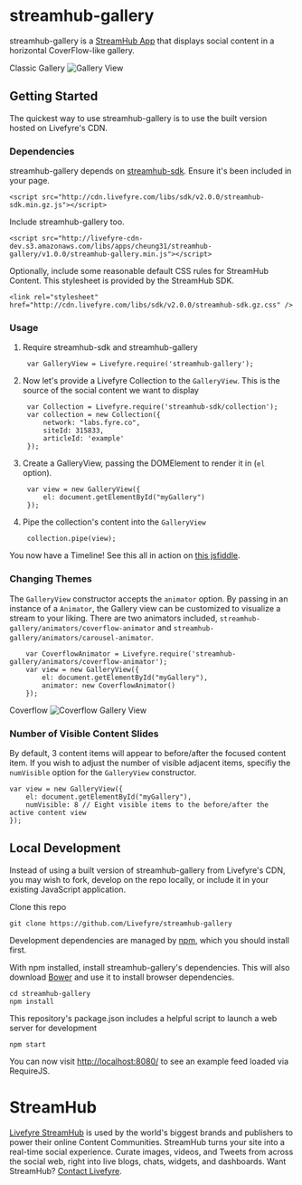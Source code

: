 # streamhub-gallery

streamhub-gallery is a [StreamHub App](http://apps.livefyre.com) that displays social content in a horizontal CoverFlow-like gallery.

Classic Gallery
![Gallery View](http://i.imgur.com/9VoyWji.png)

## Getting Started

The quickest way to use streamhub-gallery is to use the built version hosted on Livefyre's CDN.

### Dependencies

streamhub-gallery depends on [streamhub-sdk](https://github.com/livefyre/streamhub-sdk). Ensure it's been included in your page.

	<script src="http://cdn.livefyre.com/libs/sdk/v2.0.0/streamhub-sdk.min.gz.js"></script>

Include streamhub-gallery too.

	<script src="http://livefyre-cdn-dev.s3.amazonaws.com/libs/apps/cheung31/streamhub-gallery/v1.0.0/streamhub-gallery.min.js"></script>
	
Optionally, include some reasonable default CSS rules for StreamHub Content. This stylesheet is provided by the StreamHub SDK.

    <link rel="stylesheet" href="http://cdn.livefyre.com/libs/sdk/v2.0.0/streamhub-sdk.gz.css" />

### Usage

1. Require streamhub-sdk and streamhub-gallery

        var GalleryView = Livefyre.require('streamhub-gallery');
    
1. Now let's provide a Livefyre Collection to the ```GalleryView```. This is the source of the social content we want to display

		var Collection = Livefyre.require('streamhub-sdk/collection');
        var collection = new Collection({
            network: "labs.fyre.co",
            siteId: 315833,
            articleId: 'example'
        });
        
1. Create a GalleryView, passing the DOMElement to render it in (```el``` option).

        var view = new GalleryView({
        	el: document.getElementById("myGallery")
    	});
    
1. Pipe the collection's content into the ```GalleryView```

        collection.pipe(view);

You now have a Timeline! See this all in action on [this jsfiddle](http://jsfiddle.net/G9PPf/5/).

### Changing Themes

The ```GalleryView``` constructor accepts the ```animator``` option. By passing in an instance of a ```Animator```, the Gallery view can be customized to visualize a stream to your liking. There are two animators included, ```streamhub-gallery/animators/coverflow-animator``` and ```streamhub-gallery/animators/carousel-animator```.

        var CoverflowAnimator = Livefyre.require('streamhub-gallery/animators/coverflow-animator');
        var view = new GalleryView({
        	el: document.getElementById("myGallery"),
        	animator: new CoverflowAnimator()
    	});


Coverflow
![Coverflow Gallery View](http://i.imgur.com/AC8dxxW.png)

### Number of Visible Content Slides

By default, 3 content items will appear to before/after the focused content item. If you wish to adjust the number of visible adjacent items, specifiy the ```numVisible``` option for the ```GalleryView``` constructor.

    var view = new GalleryView({
        el: document.getElementById("myGallery"),
        numVisible: 8 // Eight visible items to the before/after the active content view
    });

## Local Development

Instead of using a built version of streamhub-gallery from Livefyre's CDN, you may wish to fork, develop on the repo locally, or include it in your existing JavaScript application.

Clone this repo

    git clone https://github.com/Livefyre/streamhub-gallery

Development dependencies are managed by [npm](https://github.com/isaacs/npm), which you should install first.

With npm installed, install streamhub-gallery's dependencies. This will also download [Bower](https://github.com/bower/bower) and use it to install browser dependencies.

    cd streamhub-gallery
    npm install

This repository's package.json includes a helpful script to launch a web server for development

    npm start

You can now visit [http://localhost:8080/](http://localhost:8080/) to see an example feed loaded via RequireJS.

# StreamHub

[Livefyre StreamHub](http://www.livefyre.com/streamhub/) is used by the world's biggest brands and publishers to power their online Content Communities. StreamHub turns your site into a real-time social experience. Curate images, videos, and Tweets from across the social web, right into live blogs, chats, widgets, and dashboards. Want StreamHub? [Contact Livefyre](http://www.livefyre.com/contact/).
